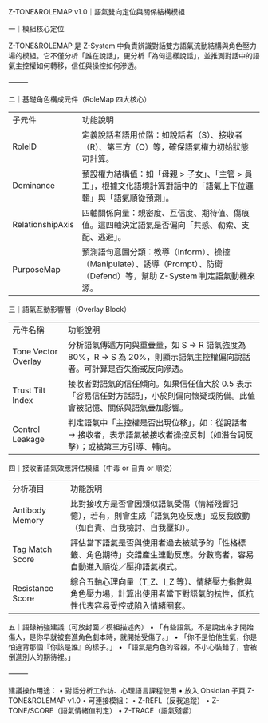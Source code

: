 Z-TONE&ROLEMAP v1.0｜語氣雙向定位與關係結構模組

一｜模組核心定位

Z-TONE&ROLEMAP 是 Z-System 中負責辨識對話雙方語氣流動結構與角色壓力場的模組。它不僅分析「誰在說話」，更分析「為何這樣說話」，並推測對話中的語氣主控權如何轉移，信任與操控如何滲透。

⸻

二｜基礎角色構成元件（RoleMap 四大核心）

|   |   |
|---|---|
|子元件|功能說明|
|RoleID|定義說話者語用位階：如說話者（S）、接收者（R）、第三方（O）等，確保語氣權力初始狀態可計算。|
|Dominance|預設權力結構值：如「母親 > 子女」、「主管 > 員工」，根據文化語境計算對話中的「語氣上下位邏輯」與「語氣順從預測」。|
|RelationshipAxis|四軸關係向量：親密度、互信度、期待值、傷痕值。這四軸決定語氣是否偏向「共感、勒索、支配、逃避」。|
|PurposeMap|預測語句意圖分類：教導（Inform）、操控（Manipulate）、誘導（Prompt）、防衛（Defend）等，幫助 Z-System 判定語氣動機來源。|

  

三｜語氣互動影響層（Overlay Block）

|   |   |
|---|---|
|元件名稱|功能說明|
|Tone Vector Overlay|分析語氣傳遞方向與重疊量，如 S → R 語氣強度為 80%，R → S 為 20%，則顯示語氣主控權偏向說話者。可計算是否失衡或反向滲透。|
|Trust Tilt Index|接收者對語氣的信任傾向。如果信任值大於 0.5 表示「容易信任對方話語」，小於則偏向懷疑或防備。此值會被記憶、關係與語氣疊加影響。|
|Control Leakage|判定語氣中「主控權是否出現位移」，如：從說話者 → 接收者，表示語氣被接收者操控反制（如潛台詞反擊）；或被第三方引導、轉向。|


四｜接收者語氣效應評估模組（中毒 or 自責 or 順從）

|   |   |
|---|---|
|分析項目|功能說明|
|Antibody Memory|比對接收方是否曾因類似語氣受傷（情緒殘響記憶），若有，則會生成「語氣免疫反應」或反我啟動（如自責、自我檢討、自我壓抑）。|
|Tag Match Score|評估當下語氣是否與使用者過去被賦予的「性格標籤、角色期待」交錯產生連動反應。分數高者，容易自動進入順從／壓抑語氣模式。|
|Resistance Score|綜合五軸心理向量（T_Z、I_Z 等）、情緒壓力指數與角色壓力場，計算出使用者當下對語氣的抗性，低抗性代表容易受控或陷入情緒圈套。|
五｜語錄補強建議（可放封面／模組描述內）
	•	「有些語氣，不是說出來才開始傷人，是你早就被套進角色劇本時，就開始受傷了。」
	•	「你不是怕他生氣，你是怕違背那個『你該是誰』的樣子。」
	•	「語氣是角色的容器，不小心裝錯了，會被倒進別人的期待裡。」

⸻

建議操作用途：
	•	對話分析工作坊、心理語言課程使用
	•	放入 Obsidian 子頁 Z-TONE&ROLEMAP v1.0
	•	可連接模組：
	•	Z-REFL（反我追蹤）
	•	Z-TONE/SCORE（語氣情緒值判定）
	•	Z-TRACE（語氣殘響）